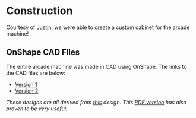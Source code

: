 # Construction 

Courtesy of [Justin](https://github.com/Jbay33), we were able to create a custom cabinet for the arcade machine!

## OnShape CAD Files

The entire arcade machine was made in CAD using OnShape. The links to the CAD files are below:
* [Version 1](https://cad.onshape.com/documents/18b1ac4f782180f367ca0937/w/badeb0611aec4ac05cfecd75/e/7f783bd4ad25b7494e6b3483)
* [Version 2](https://cad.onshape.com/documents/315bdf4c832f21ce41781b81/w/f42f3bce96579a00728c3ae8/e/b618ac7540acb041c4643da5)

*These designs are all derived from [this](https://thewoodwhisperer.com/videos/bartop-arcade-raspberry-pi/) design. This [PDF version](https://thewoodwhisperer.com/files/TWW-Arcade-Cabinet-V2.pdf) has also proven to be very useful.*



